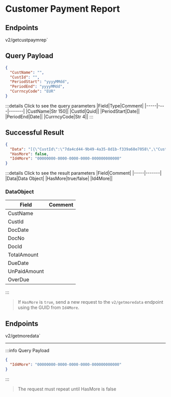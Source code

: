 # Customer Payment Report

## Endpoints

<!--@include: @/dist/md/api_url.md-->v2/getcustpaymrep`

## Query Payload
```json
{
  "CustName": "",
  "CustId": "",
  "PeriodStart": "yyyyMMdd",
  "PeriodEnd": "yyyyMMdd",
  "CurrncyCode": "EUR"
}
```
:::details Click to see the query parameters
|Field|Type|Comment|
|-----|----|-------|
|CustName|Str 150||
|CustId|Quid||
|PeriodStart|Date||
|PeriodEnd|Date||
|CurrncyCode|Str 4||
:::

## Successful Result
```json
{
  "Data": "[{\"CustId\":\"7da4cd44-9b49-4a35-8d1b-f339a68e7058\",\"CustName\":\"FirstCustomer Inc\",\"DocDate\":\"\/Date(1484265600000)\/\",\"DocNo\":\"123\",\"DocId\":\"ec87ddbf-3b7c-4c35-b40d-3b9b0a60e853\",\"TotalAmount\":2000.00,\"DueDate\":\"\/Date(1485302400000)\/\",\"UnPaidAmount\":2000.00,\"OverDue\":2680},}]",
  "HasMore": false,
  "Id4More": "00000000-0000-0000-0000-000000000000"
}
```
:::details Click to see the result parameters
|Field|Comment|
|-----|-------|
|Data|Data Object|
|HasMore|true/false|
|Id4More||

### DataObject
|Field|Comment|
|-----|-------|
|CustName||
|CustId||
|DocDate||
|DocNo||
|DocId||
|TotalAmount||
|DueDate||
|UnPaidAmount||
|OverDue||
:::

>If `HasMore` is `true`, send a new request to the `v2/getmoredata` endpoint using the GUID from `Id4More`.

## Endpoints
<!--@include: @/dist/md/api_url.md-->v2/getmoredata`

---
:::info Query Payload
```json
{
  "Id4More": "00000000-0000-0000-0000-000000000000"
}
```
:::

> The request must repeat until HasMore is false